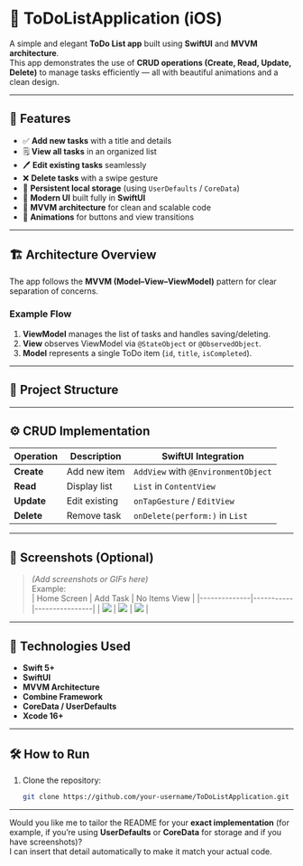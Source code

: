 # 📝  ToDoListApplication (iOS)

A simple and elegant **ToDo List app** built using **SwiftUI** and **MVVM architecture**.  
This app demonstrates the use of **CRUD operations (Create, Read, Update, Delete)** to manage tasks efficiently — all with beautiful animations and a clean design.


---

## 🚀 Features

- ✅ **Add new tasks** with a title and details  
- 🗒️ **View all tasks** in an organized list  
- 🖊️ **Edit existing tasks** seamlessly  
- ❌ **Delete tasks** with a swipe gesture  
- 💾 **Persistent local storage** (using `UserDefaults` / `CoreData`)  
- 🎨 **Modern UI** built fully in **SwiftUI**  
- 🧠 **MVVM architecture** for clean and scalable code  
- 💫 **Animations** for buttons and view transitions  

---

## 🏗️ Architecture Overview

The app follows the **MVVM (Model–View–ViewModel)** pattern for clear separation of concerns.

### Example Flow
1. **ViewModel** manages the list of tasks and handles saving/deleting.  
2. **View** observes ViewModel via `@StateObject` or `@ObservedObject`.  
3. **Model** represents a single ToDo item (`id`, `title`, `isCompleted`).  

---

## 🧩 Project Structure


---

## ⚙️ CRUD Implementation

| Operation | Description | SwiftUI Integration |
|------------|--------------|---------------------|
| **Create** | Add new item | `AddView` with `@EnvironmentObject` |
| **Read**   | Display list | `List` in `ContentView` |
| **Update** | Edit existing | `onTapGesture` / `EditView` |
| **Delete** | Remove task | `onDelete(perform:)` in `List` |

---

## 📱 Screenshots (Optional)
> *(Add screenshots or GIFs here)*  
Example:  
| Home Screen | Add Task | No Items View |
|--------------|-----------|----------------|
| ![](screenshots/home.png) | ![](screenshots/add.png) | ![](screenshots/noitems.png) |

---

## 🧠 Technologies Used

- **Swift 5+**
- **SwiftUI**
- **MVVM Architecture**
- **Combine Framework**
- **CoreData / UserDefaults**
- **Xcode 16+**

---

## 🛠️ How to Run

1. Clone the repository:
   ```bash
   git clone https://github.com/your-username/ToDoListApplication.git

---

Would you like me to tailor the README for your **exact implementation** (for example, if you’re using **UserDefaults** or **CoreData** for storage and if you have screenshots)?  
I can insert that detail automatically to make it match your actual code.

